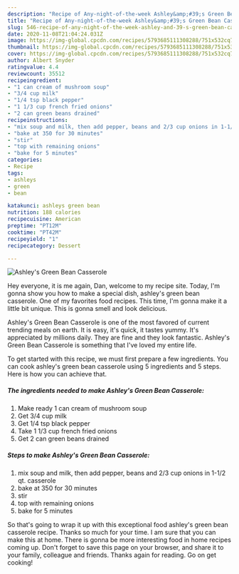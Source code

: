 ```yaml
---
description: "Recipe of Any-night-of-the-week Ashley&amp;#39;s Green Bean Casserole"
title: "Recipe of Any-night-of-the-week Ashley&amp;#39;s Green Bean Casserole"
slug: 546-recipe-of-any-night-of-the-week-ashley-and-39-s-green-bean-casserole
date: 2020-11-08T21:04:24.031Z
image: https://img-global.cpcdn.com/recipes/5793685111308288/751x532cq70/ashleys-green-bean-casserole-recipe-main-photo.jpg
thumbnail: https://img-global.cpcdn.com/recipes/5793685111308288/751x532cq70/ashleys-green-bean-casserole-recipe-main-photo.jpg
cover: https://img-global.cpcdn.com/recipes/5793685111308288/751x532cq70/ashleys-green-bean-casserole-recipe-main-photo.jpg
author: Albert Snyder
ratingvalue: 4.4
reviewcount: 35512
recipeingredient:
- "1 can cream of mushroom soup"
- "3/4 cup milk"
- "1/4 tsp black pepper"
- "1 1/3 cup french fried onions"
- "2 can green beans drained"
recipeinstructions:
- "mix soup and milk, then add pepper, beans and 2/3 cup onions in 1-1/2 qt. casserole"
- "bake at 350 for 30 minutes"
- "stir"
- "top with remaining onions"
- "bake for 5 minutes"
categories:
- Recipe
tags:
- ashleys
- green
- bean

katakunci: ashleys green bean 
nutrition: 188 calories
recipecuisine: American
preptime: "PT12M"
cooktime: "PT42M"
recipeyield: "1"
recipecategory: Dessert

---
```



![Ashley&#39;s Green Bean Casserole](https://img-global.cpcdn.com/recipes/5793685111308288/751x532cq70/ashleys-green-bean-casserole-recipe-main-photo.jpg)

Hey everyone, it is me again, Dan, welcome to my recipe site. Today, I'm gonna show you how to make a special dish, ashley&#39;s green bean casserole. One of my favorites food recipes. This time, I'm gonna make it a little bit unique. This is gonna smell and look delicious.



Ashley&#39;s Green Bean Casserole is one of the most favored of current trending meals on earth. It is easy, it's quick, it tastes yummy. It's appreciated by millions daily. They are fine and they look fantastic. Ashley&#39;s Green Bean Casserole is something that I've loved my entire life.


To get started with this recipe, we must first prepare a few ingredients. You can cook ashley&#39;s green bean casserole using 5 ingredients and 5 steps. Here is how you can achieve that.

<!--inarticleads1-->

##### The ingredients needed to make Ashley&#39;s Green Bean Casserole:

1. Make ready 1 can cream of mushroom soup
1. Get 3/4 cup milk
1. Get 1/4 tsp black pepper
1. Take 1 1/3 cup french fried onions
1. Get 2 can green beans drained




<!--inarticleads2-->

##### Steps to make Ashley&#39;s Green Bean Casserole:

1. mix soup and milk, then add pepper, beans and 2/3 cup onions in 1-1/2 qt. casserole
1. bake at 350 for 30 minutes
1. stir
1. top with remaining onions
1. bake for 5 minutes




So that's going to wrap it up with this exceptional food ashley&#39;s green bean casserole recipe. Thanks so much for your time. I am sure that you can make this at home. There is gonna be more interesting food in home recipes coming up. Don't forget to save this page on your browser, and share it to your family, colleague and friends. Thanks again for reading. Go on get cooking!
